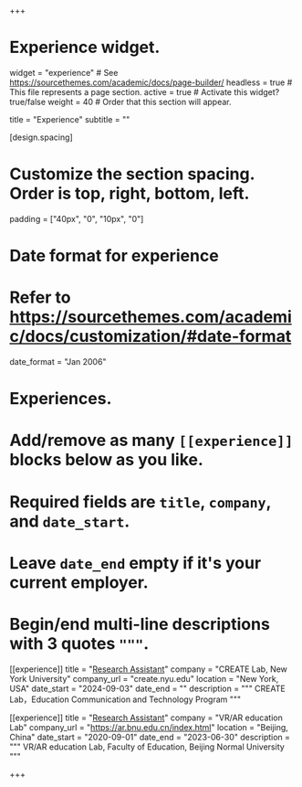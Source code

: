 +++
# Experience widget.
widget = "experience"  # See https://sourcethemes.com/academic/docs/page-builder/
headless = true  # This file represents a page section.
active = true  # Activate this widget? true/false
weight = 40  # Order that this section will appear.

title = "Experience"
subtitle = ""

[design.spacing]
  # Customize the section spacing. Order is top, right, bottom, left.
  padding = ["40px", "0", "10px", "0"]

# Date format for experience
#   Refer to https://sourcethemes.com/academic/docs/customization/#date-format
date_format = "Jan 2006"

# Experiences.
#   Add/remove as many `[[experience]]` blocks below as you like.
#   Required fields are `title`, `company`, and `date_start`.
#   Leave `date_end` empty if it's your current employer.
#   Begin/end multi-line descriptions with 3 quotes `"""`.
[[experience]]
  title = "[Research Assistant](create.nyu.edu)"
  company = "CREATE Lab, New York University"
  company_url = "create.nyu.edu"
  location = "New York, USA"
  date_start = "2024-09-03"
  date_end = ""
  description = """
  CREATE Lab，Education Communication and Technology Program
  """


[[experience]]
  title = "[Research Assistant](https://ar.bnu.edu.cn/index.html)"
  company = "VR/AR education Lab"
  company_url = "https://ar.bnu.edu.cn/index.html"
  location = "Beijing, China"
  date_start = "2020-09-01"
  date_end = "2023-06-30"
  description = """
  VR/AR education Lab, Faculty of Education, Beijing Normal University
  """

+++

